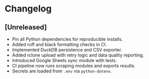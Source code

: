 # Changelog

## [Unreleased]
- Pin all Python dependencies for reproducible installs.
- Added ruff and black formatting checks in CI.
- Implemented DuckDB persistence and CSV exporter.
- Added rclone upload with retry logic and data quality reporting.
- Introduced Google Sheets sync module with tests.
- CI pipeline now runs scraping modules and exports results.
- Secrets are loaded from `.env` via `python-dotenv`.
